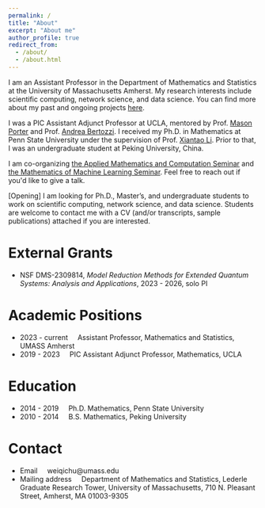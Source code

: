 ```yaml
---
permalink: /
title: "About"
excerpt: "About me"
author_profile: true
redirect_from: 
  - /about/
  - /about.html
---
```

I am an Assistant Professor in the Department of Mathematics and Statistics at the University of Massachusetts Amherst. My research interests include scientific computing, network science, and data science. You can find more about my past and ongoing projects [here](https://weiqichu.github.io/research/). 
  
I was a PIC Assistant Adjunct Professor at UCLA, mentored by Prof. [Mason Porter](http://math.ucla.edu/~mason) and Prof. [Andrea Bertozzi](http://math.ucla.edu/~bertozzi). I received my Ph.D. in Mathematics at Penn State University under the supervision of Prof. [Xiantao Li](http://www.personal.psu.edu/xxl12/). Prior to that, I was an undergraduate student at Peking University, China. 

I am co-organizing [the Applied Mathematics and Computation Seminar](https://www.umass.edu/mathematics-statistics/seminars/applied-analysis-and-computation-seminar) and [the Mathematics of Machine Learning Seminar](https://www.umass.edu/mathematics-statistics/seminars/reading-seminar-on-mathematics-of-machine-learning). Feel free to reach out if you'd like to give a talk.

[Opening] I am looking for Ph.D., Master’s, and undergraduate students to work on scientific computing, network science, and data science. Students are welcome to contact me with a CV (and/or transcripts, sample publications) attached if you are interested. 

External Grants
====
<ul>
  <li> NSF DMS-2309814, <em>Model Reduction Methods for Extended Quantum Systems: Analysis and Applications</em>, 2023 - 2026, solo PI </li>
</ul>

Academic Positions
====
<ul>
  <li> 2023 - current &nbsp; &nbsp; Assistant Professor, Mathematics and Statistics, UMASS Amherst </li>
  <li> 2019 - 2023 &nbsp; &nbsp; PIC Assistant Adjunct Professor, Mathematics, UCLA </li>
</ul>

Education
====
<ul>
  <li> 2014 - 2019 &nbsp; &nbsp;   Ph.D. Mathematics, Penn State University </li>
  <li> 2010 - 2014 &nbsp; &nbsp;   B.S. Mathematics, Peking University </li>
</ul>
  
Contact
===
<ul>
  <li> Email &nbsp; &nbsp; weiqichu@umass.edu </li>
  <li> Mailing address  &nbsp; &nbsp; Department of Mathematics and Statistics, Lederle Graduate Research Tower, University of Massachusetts, 710 N. Pleasant Street, Amherst, MA 01003-9305</li>
</ul>

